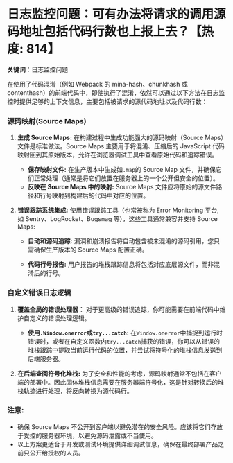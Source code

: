 # 日志监控问题：可有办法将请求的调用源码地址包括代码行数也上报上去？【热度: 814】

**关键词**：日志监控问题

在使用了代码混淆（例如 Webpack 的 mina-hash、chunkhash 或 contenthash）的前端代码中，即使执行了混淆，依然可以通过以下方法在日志监控时提供足够的上下文信息，主要包括被请求的源代码地址以及代码行数：

### 源码映射(Source Maps)

1. **生成 Source Maps:**
   在构建过程中生成功能强大的源码映射（Source Maps）文件是标准做法。Source Maps 主要用于将混淆、压缩后的 JavaScript 代码映射回到其原始版本，允许在浏览器调试工具中查看原始代码和追踪错误。

   - **保存映射文件:** 在生产版本中生成如`.map`的 Source Map 文件，并确保它们正常处理（通常是将它们放置在服务器上的一个公开但安全的位置）。
   - **反映在 Source Maps 中的映射:** Source Maps 文件应将原始的源文件路径和行号映射到构建后的代码中对应的位置。

2. **错误跟踪系统集成:**
   使用错误跟踪工具（也常被称为 Error Monitoring 平台, 如 Sentry、LogRocket、Bugsnag 等），这些工具通常兼容并支持 Source Maps:

   - **自动和源码追踪:**
     漏洞和崩溃报告将自动包含被未混淆的源码引用，您只需确保生产版本的 Source Maps 配置正确。

   - **代码行号报告:**
     用户报告的堆栈跟踪信息将包括对应底层源文件，而非混淆后的行号。

### 自定义错误日志逻辑

1. **覆盖全局的错误处理器：**
   对于更高级的错误追踪，你可能需要在前端代码中维护自定义的错误处理逻辑。

   - **使用`.Window.onerror`或`try...catch`:**
     在`Window.onerror`中捕捉到运行时错误时，或者在自定义函数内`try...catch`捕获的错误，你可以从错误的堆栈跟踪中提取当前运行代码的位置，并尝试将符号化的堆栈信息发送到后端服务器。

2. **在后端查阅符号化堆栈:**
   为了安全和性能的考虑，源码映射通常不包括在客户端的部署中。因此固体堆栈信息需要在服务器端符号化，这是针对转换后的堆栈轨迹进行处理，将反向转换为源代码行。

### 注意:

- 确保 Source Maps 不公开到客户端以避免潜在的安全风险。应该将它们存放于受控的服务器环境，以避免源码泄露或不当使用。
- 以上方案更适合于开发或测试环境提供详细调试信息，确保在最终部署产品之前只公开给授权的人员。